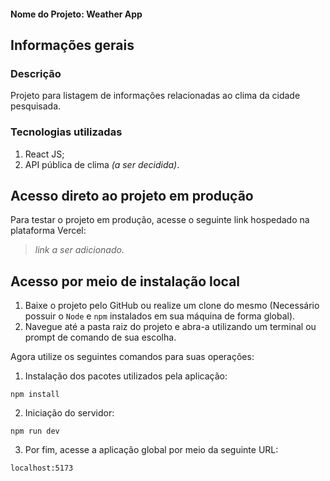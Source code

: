 #### Nome do Projeto: Weather App

## Informações gerais

### Descrição

Projeto para listagem de informações relacionadas ao clima da cidade pesquisada.

### Tecnologias utilizadas

1. React JS;
2. API pública de clima _(a ser decidida)_.

## Acesso direto ao projeto em produção

Para testar o projeto em produção, acesse o seguinte link hospedado na plataforma Vercel:<br>

> _link a ser adicionado._

## Acesso por meio de instalação local

1. Baixe o projeto pelo GitHub ou realize um clone do mesmo (Necessário possuir o `Node` e `npm` instalados em sua máquina de forma global).
2. Navegue até a pasta raiz do projeto e abra-a utilizando um terminal ou prompt de comando de sua escolha.

Agora utilize os seguintes comandos para suas operações:

1. Instalação dos pacotes utilizados pela aplicação:

`npm install`

2. Iniciação do servidor:

`npm run dev`

3. Por fim, acesse a aplicação global por meio da seguinte URL:

`localhost:5173`
